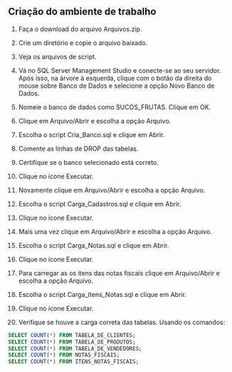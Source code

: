 ## Criação do ambiente de trabalho
1. Faça o download do arquivo Arquivos.zip.

2. Crie um diretório e copie o arquivo baixado.

3. Veja os arquivos de script.

4. Vá no SQL Server Management Studio e conecte-se ao seu servidor. Após isso, na árvore à esquerda, clique com o botão da direita do mouse sobre Banco de Dados e selecione a opção Novo Banco de Dados.

5. Nomeie o banco de dados como SUCOS_FRUTAS. Clique em OK.

6. Clique em Arquivo/Abrir e escolha a opção Arquivo.

7. Escolha o script Cria_Banco.sql e clique em Abrir.

8. Comente as linhas de DROP das tabelas.

9. Certifique se o banco selecionado está correto.

10. Clique no ícone Executar.

11. Novamente clique em Arquivo/Abrir e escolha a opção Arquivo.

12. Escolha o script Carga_Cadastros.sql e clique em Abrir.

13. Clique no ícone Executar.

14. Mais uma vez clique em Arquivo/Abrir e escolha a opção Arquivo.

15. Escolha o script Carga_Notas.sql e clique em Abrir.

16. Clique no ícone Executar.

17. Para carregar as os itens das notas fiscais clique em Arquivo/Abrir e escolha a opção Arquivo.

18. Escolha o script Carga_Itens_Notas.sql e clique em Abrir.

19. Clique no ícone Executar.

20. Verifique se houve a carga correta das tabelas. Usando os comandos:

``` sql
SELECT COUNT(*) FROM TABELA_DE_CLIENTES;
SELECT COUNT(*) FROM TABELA_DE_PRODUTOS;
SELECT COUNT(*) FROM TABELA_DE_VENDEDORES;
SELECT COUNT(*) FROM NOTAS_FISCAIS;
SELECT COUNT(*) FROM ITENS_NOTAS_FISCAIS;
```

## 